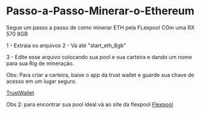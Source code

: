 # Passo-a-Passo-Minerar-o-Ethereum
Segue um passo a passo de como minerar ETH pela FLexpool COm uma RX 570 8GB

1 - Extraia os arquivos
2 - Vá até "start_eth_8gb"

3 - Edite esse arquivo colocando sua pool e sua carteira e dando um nome para sua Rig de mineração.

Obs: Para criar a carteira, baixe o app da trust wallet e guarde sua chave de acesso em um lugar seguro.

[TrustWallet](https://trustwallet.com/pt_BR/)

Obs 2: para encontrar sua pool ideal vá ao site da flexpool 
[Flexpool](https://www.flexpool.io/pt-BR/get-started/eth/GPU)

